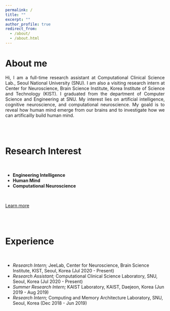 ```yaml
---
permalink: /
title: ""
excerpt: ""
author_profile: true
redirect_from: 
  - /about/
  - /about.html
---
```


# About me 
<p style='text-align: justify;'>Hi, I am a full-time research assistant at Computational Clinical Science Lab., Seoul National University (SNU). I am also a visiting research intern at Center for Neuroscience, Brain Science Institute, Korea Institute of Science and Technology (KIST). I graduated from the department of Computer Science and Engineering at SNU. My interest lies on artificial intelligence, cognitive neuroscience, and computational neuroscience. My goald is to reveal how human mind emerge from our brains and to investigate how we can artificailly build human mind. </p>


<br> <br>

Research Interest
======
<br> 


- **Engineering Intelligence**
- **Human Mind**
- **Computational Neuroscience** 
<br>

[Learn more](https://anaaack.github.io/research_interest/)

<br> <br>

Experience
======
<br> 

- *Research Intern;* JeeLab, Center for Neuroscience, Brain Science Institute, KIST, Seoul, Korea (Jul 2020 - Present)
- *Research Assistant;* Computational Clinical Science Laboratory, SNU, Seoul, Korea (Jul 2020 - Present)
- *Summer Research Intern;* KAIST Laboratory, KAIST, Daejeon, Korea (Jun 2019 - Aug 2019)
- *Research Intern;* Computing and Memory Architecture Laboratory, SNU, Seoul, Korea (Dec 2018 - Jun 2019)
